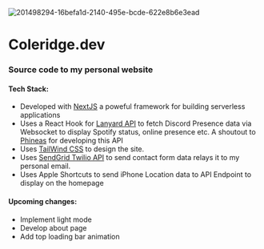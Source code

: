 ![201498294-16befa1d-2140-495e-bcde-622e8b6e3ead](https://user-images.githubusercontent.com/51129378/218395019-17120b26-ad67-46fd-8860-5a01fa3a7cc1.png)

<h1>Coleridge.dev</h1>

### Source code to my personal website

#### Tech Stack:

- Developed with [NextJS](https://nextjs.org/) a poweful framework for building serverless applications
- Uses a React Hook for [Lanyard API](https://github.com/Phineas/lanyard) to fetch Discord Presence data via Websocket to display Spotify status, online presence etc. A shoutout to [Phineas](https://github.com/Phineas) for developing this API
- Uses [TailWind CSS](https://tailwindcss.com/) to design the site.
- Uses [SendGrid Twilio API](https://sendgrid.com/) to send contact form data relays it to my personal email.
- Uses Apple Shortcuts to send iPhone Location data to API Endpoint to display on the homepage

#### Upcoming changes:

- Implement light mode
- Develop about page
- Add top loading bar animation
